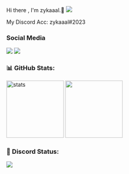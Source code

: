 Hi there , I'm zykaaal.👋 <img src="https://komarev.com/ghpvc/?username=zykaaal&color=00ff54"/>

<p align="left"></p>
My Discord Acc: zykaaal#2023


<h3>Social Media</h3>
<p align="left">
  <a href="https://discord.com/users/851886800107995188" target"blank_"><img src="https://img.shields.io/badge/discord%20-7289DA.svg?&style=for-the-badge&logo=discord&logoColor=white"></a>
  <a href="https://github.com/zykaaal" target"blank_"><img src="https://img.shields.io/badge/GitHub%20-191717.svg?&style=for-the-badge&logo=github&logoColor=white"></a>
</p>




<h3 align="left">📊 GitHub Stats:</h3>
<p align="left">
   <img src="https://github-readme-stats.vercel.app/api?username=zykaaal&count_private=true&show_icons=true&theme=dark&hide_border=true" width="%100" height="150px" alt="stats" />
   <img src="https://github-readme-stats.vercel.app/api/top-langs/?username=zykaaal&layout=compact&show_icons=true&theme=dark&hide_border=true"width="%100" height="150px" />
</p>
<h3 align="left">🌊 Discord Status:</h3>
<p align="left">
<img src="https://lanyard-profile-readme.vercel.app/api/851886800107995188" width="%100" height"150px" />
     </p>

